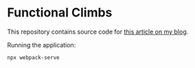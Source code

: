 # Functional Climbs

This repository contains source code for [this article on my blog](https://wp.me/p7kyQO-cK).

Running the application:

`npx webpack-serve`

